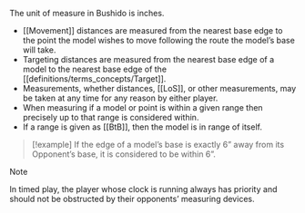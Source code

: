 The unit of measure in Bushido is inches.
- [[Movement]] distances are measured from the nearest base edge to the point the model wishes to move following the route the model’s base will take.
- Targeting  distances are measured from the nearest base edge of a model to the nearest base edge of the [[definitions/terms_concepts/Target]].
- Measurements, whether distances, [[LoS]], or other measurements, may be taken at any time for any reason by either player.
- When measuring if a model or point is within a given range then precisely up to that range is considered within.
- If a range is given as [[BtB]], then the model is in range of itself.

> [!example]
>  If the edge of a model’s base is exactly 6” away from its Opponent’s base, it is considered to be within 6”.

> [!NOTE]
> In timed play, the player whose clock is running always has priority and should not be obstructed by their opponents’ measuring devices.